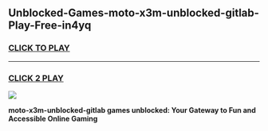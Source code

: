 
## Unblocked-Games-moto-x3m-unblocked-gitlab-Play-Free-in4yq
<h3>
<a href="https://premium76.site?title=moto-x3m-unblocked-gitlab&ref=19M">CLICK TO PLAY</a></h3>
<hr>

<h3>
<a href="https://premium76.site?title=moto-x3m-unblocked-gitlab&ref=19M">CLICK 2 PLAY</a>
  
</h3>

<a href="https://premium76.site?title=moto-x3m-unblocked-gitlab&ref=19M"><img src="https://clearcache.store/games.png"></a>


**moto-x3m-unblocked-gitlab games unblocked: Your Gateway to Fun and Accessible Online Gaming**
